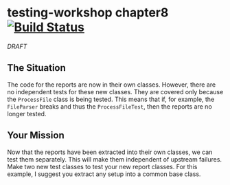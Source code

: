 # testing-workshop chapter8 [![Build Status](https://api.travis-ci.org/the-james-burton/testing-workshop.svg?branch=chapter8)](https://travis-ci.org/the-james-burton/testing-workshop)

*DRAFT*

## The Situation

The code for the reports are now in their own classes. However, there are no independent tests for these new classes. They are covered only because the `ProcessFile` class is being tested. This means that if, for example, the `FileParser` breaks and thus the `ProcessFileTest`, then the reports are no longer tested.

## Your Mission

Now that the reports have been extracted into their own classes, we can test them separately. This will make them independent of upstream failures. Make two new test classes to test your new report classes. For this example, I suggest you extract any setup into a common base class. 